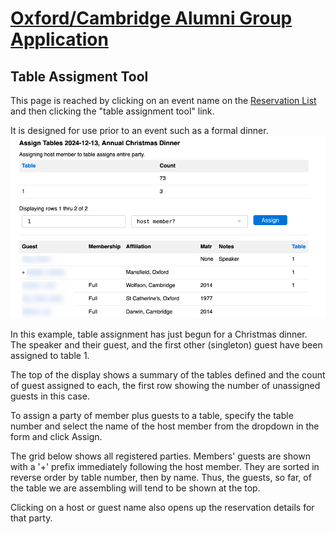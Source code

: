 # [Oxford/Cambridge Alumni Group Application](index.md)

## Table Assigment Tool

This page is reached by clicking on an event name on the [Reservation List](reservation_list.md) and then clicking the "table assignment tool" link.

It is designed for use prior to an event such as a formal dinner.
![table assignment](images/table_assignment.png)

In this example, table assignment has just begun for a Christmas dinner. The speaker and their guest, and the first other (singleton) guest have been assigned to table 1.

The top of the display shows a summary of the tables defined and the count of guest assigned to each, the first row showing the number of unassigned guests in this case.

To assign a party of member plus guests to a table, specify the table number and select the name of the host member from the dropdown in the form and click Assign.

The grid below shows all registered parties. Members' guests are shown with a '+' prefix immediately following the host member. They are sorted in reverse order by table number, then by name. Thus, the guests, so far, of the table we are assembling will tend to be shown at the top.

Clicking on a host or guest name also opens up the reservation details for that party.
